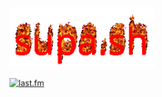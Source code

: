 [![supa.sh](cooltext.gif)](https://supa.sh/)

[![last.fm](https://lastfm-recently-played.vercel.app/api?user=supash)](https://www.last.fm/user/Supash)